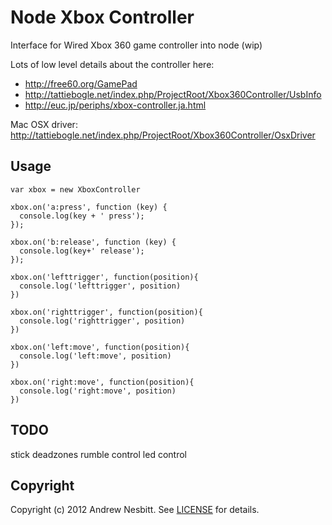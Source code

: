 # Node Xbox Controller

Interface for Wired Xbox 360 game controller into node (wip)

Lots of low level details about the controller here: 
* http://free60.org/GamePad
* http://tattiebogle.net/index.php/ProjectRoot/Xbox360Controller/UsbInfo
* http://euc.jp/periphs/xbox-controller.ja.html

Mac OSX driver: http://tattiebogle.net/index.php/ProjectRoot/Xbox360Controller/OsxDriver

## Usage

    var xbox = new XboxController

    xbox.on('a:press', function (key) {
      console.log(key + ' press');
    });

    xbox.on('b:release', function (key) {
      console.log(key+' release');
    });

    xbox.on('lefttrigger', function(position){
      console.log('lefttrigger', position)
    })

    xbox.on('righttrigger', function(position){
      console.log('righttrigger', position)
    })

    xbox.on('left:move', function(position){
      console.log('left:move', position)
    })

    xbox.on('right:move', function(position){
      console.log('right:move', position)
    })

## TODO

stick deadzones
rumble control
led control

## Copyright

Copyright (c) 2012 Andrew Nesbitt. See [LICENSE](https://github.com/andrew/drone-xbox-controller/blob/master/LICENSE) for details.